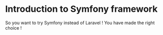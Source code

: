 # Introduction to Symfony framework

So you want to try Symfony instead of Laravel ! You have made the right choice !

